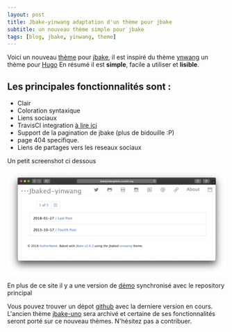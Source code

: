 ```yaml
---
layout: post
title: Jbake-yinwang adaptation d'un thème pour jbake
subtitle: un nouveau thème simple pour jbake
tags: [blog, jbake, yinwang, theme]
---
```


Voici un nouveau [thème](https://github.com/tisseurdetoile/Jbake-yinwang) pour [jbake](http://www.jbake.org), il est inspiré du thème [ynwang](https://themes.gohugo.io/gohugo-theme-yinwang/) un thème pour [Hugo](https://gohugo.io/)
En résumé il est **simple**, facile a utiliser et **lisible**.

## Les principales fonctionnalités sont :

- Clair
- Coloration syntaxique
- Liens sociaux
- TravisCI integration [à lire ici](/blog/2017/2017-11-03-jbake_git_travis.html)
- Support de la pagination de jbake (plus de bidouille :P)
- page 404 specifique.
- Liens de partages vers les reseaux sociaux

Un petit screenshot ci dessous

![Bat screenshot](/assets/img/2018/newjbakeynwang.png)

En plus de ce site il y a une version de [démo](http://jbakeyinwangdemo.ouvaton.org/) synchronisé avec le repository principal

Vous pouvez trouver un dépot [github](https://github.com/tisseurdetoile/Jbake-yinwang)
avec la derniere version en cours. L'ancien thème [jbake-uno](https://github.com/tisseurdetoile/jbake-uno)
sera archivé et certaine de ses fonctionnalités seront porté sur ce nouveau thèmes.
N'hésitez pas a contribuer.
